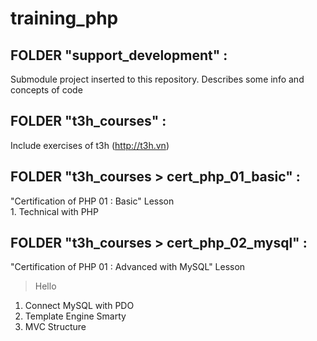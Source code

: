 # training_php

## FOLDER "support_development" :  
Submodule project inserted to this repository. Describes some info and concepts of code  

## FOLDER "t3h_courses" : 
Include exercises of t3h (http://t3h.vn)  

## FOLDER "t3h_courses > cert_php_01_basic" : 
"Certification of PHP 01 : Basic" Lesson  
	1. Technical with PHP

## FOLDER "t3h_courses > cert_php_02_mysql" : 
"Certification of PHP 01 : Advanced with MySQL" Lesson 
> Hello 
1. Connect MySQL with PDO
2. Template Engine Smarty
3. MVC Structure
		